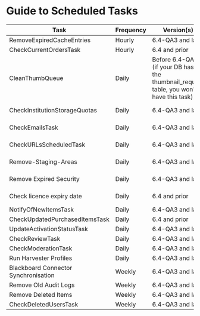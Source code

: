 # Guide to Scheduled Tasks

Task | Frequency | Version(s) | Scope | Scheduling
--- | --- | --- | --- | ---
RemoveExpiredCacheEntries| Hourly |6.4-QA3 and later | Server |
CheckCurrentOrdersTask| Hourly | 6.4 and prior | Institution |
CleanThumbQueue | Daily | Before 6.4-QA3 (if your DB has the thumbnail_request table, you won't have this task) | Institution | ???
CheckInstitutionStorageQuotas | Daily | 6.4-QA3 and later | Institution | Runs at 23:00
CheckEmailsTask | Daily | 6.4-QA3 and later | Institution | Runs at 23:00
CheckURLsScheduledTask | Daily | 6.4-QA3 and later | Institution | Runs at 23:00
Remove-Staging-Areas| Daily | 6.4-QA3 and later | Server | Runs at 23:00
Remove Expired Security| Daily |6.4-QA3 and later | Institution | Runs at 23:00
Check licence expiry date | Daily |6.4 and prior | Institution | Runs at 23:00
NotifyOfNewItemsTask| Daily | 6.4-QA3 and later | Institution | Configurable
CheckUpdatedPurchasedItemsTask| Daily | 6.4 and prior | Institution | Configurable
UpdateActivationStatusTask| Daily | 6.4-QA3 and later | Institution | Configurable
CheckReviewTask | Daily | 6.4-QA3 and later | Institution | Configurable
CheckModerationTask| Daily | 6.4-QA3 and later | Institution | Configurable
Run Harvester Profiles| Daily  | 6.4-QA3 and later | Institution | Configurable
Blackboard Connector Synchronisation| Weekly | 6.4-QA3 and later | Institution | Configurable
Remove Old Audit Logs | Weekly | 6.4-QA3 and later | Institution | Configurable
Remove Deleted Items | Weekly | 6.4-QA3 and later | Institution | Configurable
CheckDeletedUsersTask | Weekly | 6.4-QA3 and later | Institution | Configurable
